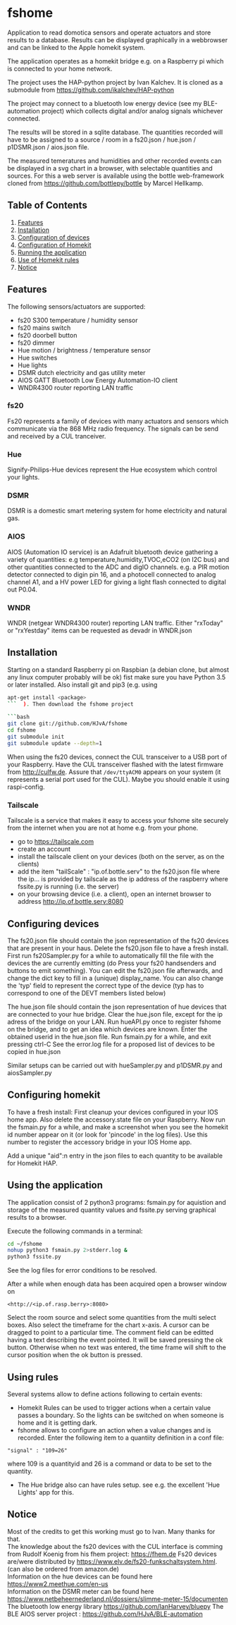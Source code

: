 
# fshome

Application to read domotica sensors and operate actuators and store results to a database.  Results can be displayed graphically in a webbrowser and can be linked to the Apple homekit system. 

The application operates as a homekit bridge e.g. on a Raspberry pi which is connected to your home network. 

The project uses the HAP-python project by Ivan Kalchev.
It is cloned as a submodule from <https://github.com/ikalchev/HAP-python>

The project may connect to a bluetooth low energy device (see my BLE-automation project) which collects digital and/or analog signals whichever connected.

The results will be stored in a sqlite database. The quantities recorded will have to be assigned to a source / room in a fs20.json / hue.json / p1DSMR.json / aios.json file.

The measured temeratures and humidities and other recorded events can be displayed in a svg chart in a browser, with selectable quantities and sources. For this a web server is available using the bottle web-framework cloned from <https://github.com/bottlepy/bottle> by Marcel Hellkamp.

## Table of Contents
1. [Features](#Features)
2. [Installation](#Installation)
3. [Configuration of devices](#Configure)
4. [Configuration of Homekit](#Homekit)
5. [Running the application](#Usage)
6. [Use of Homekit rules](#Rules)
7. [Notice](#Notice)

## Features <a name="Features"></a>

The following sensors/actuators are supported:  
- fs20 S300 temperature / humidity sensor  
- fs20 mains switch  
- fs20 doorbell button  
- fs20 dimmer  
- Hue motion / brightness / temperature sensor  
- Hue switches  
- Hue lights 
- DSMR dutch electricity and gas utility meter  
- AIOS GATT Bluetooth Low Energy Automation-IO client
- WNDR4300 router reporting LAN traffic

### fs20

Fs20 represents a family of devices with many actuators and sensors which communicate via the 868 MHz radio frequency. The signals can be send and received by a CUL tranceiver.  

### Hue

Signify-Philips-Hue devices represent the Hue ecosystem which control your lights.  

### DSMR

DSMR is a domestic smart metering system for home electricity and natural gas.

### AIOS

AIOS (Automation IO service) is an Adafruit bluetooth device gathering a variety of quantities: e.g temperature,humidity,TVOC,eCO2 (on I2C bus) and other quantities connected to the ADC and digIO channels. 
e.g. a PIR motion detector connected to digin pin 16, and a photocell connected to analog channel A1, and a HV power LED for giving a light flash connected to digital out P0.04.  

### WNDR

WNDR (netgear WNDR4300 router) reporting LAN traffic. Either "rxToday" or "rxYestday" items can be requested as devadr in WNDR.json

## Installation <a name="Installation"></a>

Starting on a standard Raspberry pi on Raspbian (a debian clone, but almost any linux computer probably will be ok) fist make sure you have Python 3.5 or later installed. Also install git and pip3 (e.g. using  
```bash  
apt-get install <package>
```  ). Then download the fshome project  
 
```bash
git clone git://github.com/HJvA/fshome
cd fshome
git submodule init
git submodule update --depth=1
```  
When using the fs20 devices, connect the CUL transceiver to a USB port of your Raspberry. Have the CUL transceiver flashed with the latest firmware from <http://culfw.de>. Assure that ```/dev/ttyACM0``` appears on your system (it represents a serial port used for the CUL). Maybe you should enable it using raspi-config.

### Tailscale

Tailscale is a service that makes it easy to access your fshome site securely from the internet when you are not at home e.g. from your phone.

- go to  <https://tailscale.com>
- create an account
- install the tailscale client on your devices (both on the server, as on the clients)
- add the item "tailScale" : "ip.of.bottle.serv" to the fs20.json file
  where the ip... is provided by tailscale as the ip address of the raspberry where fssite.py is running (i.e. the server)
- on your browsing device (i.e. a client), open an internet browser to address <http://ip.of.bottle.serv:8080>

## Configuring devices <a name="Configure"></a>

The fs20.json file should contain the json representation of the fs20 devices that are present in your haus. Delete the fs20.json file to have a fresh install. First run fs20Sampler.py for a while to automatically fill the file with the devices the are currently emitting (do Press your fs20 handsenders and buttons to emit something). You can edit the fs20.json file afterwards, and change the dict key to fill in a (unique) display_name. You can also change the 'typ' field to represent the correct type of the device (typ has to correspond to one of the DEVT members listed below)  

The hue.json file should contain the json representation of hue devices that are connected to your hue bridge. Clear the hue.json file, except for the ip adress of the bridge on your LAN. Run hueAPI.py once to register fshome on the bridge, and to get an idea which devices are known. Enter the obtained userid in the hue.json file. Run fsmain.py for a while, and exit pressing ctrl-C See the error.log file for a proposed list of devices to be copied in hue.json

Similar setups can be carried out with hueSampler.py and p1DSMR.py and aiosSampler.py

## Configuring homekit <a name="Homekit"></a>

To have a fresh install:
First cleanup your devices configured in your IOS home app. Also delete the accessory.state file on your Raspberry. Now run the fsmain.py for a while, and make a screenshot when you see the homekit id number appear on it (or look for 'pincode' in the log files). Use this number to register the accessory bridge in your IOS Home app. 

Add a unique "aid":n entry in the json files to each quantity to be available for Homekit HAP.

## Using the application <a name="Usage"></a>

The application consist of 2 python3 programs: fsmain.py for aquistion and storage of the measured quantity values and fssite.py serving graphical results to a browser.

Execute the following commands in a terminal:

```bash  
cd ~/fshome  
nohup python3 fsmain.py 2>stderr.log &  
python3 fssite.py  
```

See the log files for error conditions to be resolved.

After a while when enough data has been acquired open a browser window on  
```
<http://<ip.of.rasp.berry>:8080>
```  
Select the room source and select some quantities from the multi select boxes. Also select the timeframe for the chart x-axis. A cursor can be dragged to point to a particular time. The comment field can be editted having a text describing the event pointed. It will be saved pressing the ok button. Otherwise when no text was entered, the time frame will shift to the cursor position when the ok button is pressed.  


## Using rules <a name="Rules"></a>

Several systems allow to define actions following to certain events:  
- Homekit Rules can be used to trigger actions when a certain value passes a boundary. So the lights can be switched on when someone is home and it is getting dark.    
- fshome allows to configure an action when a value changes and is recorded. Enter the following item to a quantiity definition in a conf file:  
```
"signal" : "109=26"  
```  
   where 109 is a quantityid and 26 is a command or data to be set to the quantity.  
- The Hue bridge also can have rules setup. see e.g. the excellent 'Hue Lights' app for this.


## Notice <a name="Notice"></a>

Most of the credits to get this working must go to Ivan. Many thanks for that.  
The knowledge about the fs20 devices with the CUL interface is comming from Rudolf Koenig from his fhem project: <https://fhem.de>
Fs20 devices are/were distributed by <https://www.elv.de/fs20-funkschaltsystem.html>. (can also be ordered from amazon.de)  
Information on the hue devices can be found here <https://www2.meethue.com/en-us>  
Information on the DSMR meter can be found here <https://www.netbeheernederland.nl/dossiers/slimme-meter-15/documenten>  
The bluetooth low energy library <https://github.com/IanHarvey/bluepy>
The BLE AIOS server project : <https://github.com/HJvA/BLE-automation>

